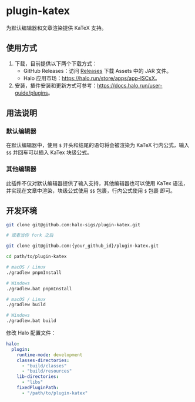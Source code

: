 # plugin-katex

为默认编辑器和文章渲染提供 KaTeX 支持。

## 使用方式

1. 下载，目前提供以下两个下载方式：
    - GitHub Releases：访问 [Releases](https://github.com/halo-sigs/plugin-katex/releases) 下载 Assets 中的 JAR 文件。
    - Halo 应用市场：<https://halo.run/store/apps/app-ISCsX>。
2. 安装，插件安装和更新方式可参考：<https://docs.halo.run/user-guide/plugins>。

## 用法说明

### 默认编辑器

在默认编辑器中，使用 `$` 开头和结尾的语句将会被渲染为 KaTeX 行内公式，输入 `$$` 并回车可以插入 KaTex 块级公式。

### 其他编辑器

此插件不仅对默认编辑器提供了输入支持，其他编辑器也可以使用 KaTex 语法，并实现在文章中渲染，块级公式使用 `$$` 包裹，行内公式使用 `$` 包裹 即可。

## 开发环境

```bash
git clone git@github.com:halo-sigs/plugin-katex.git

# 或者当你 fork 之后

git clone git@github.com:{your_github_id}/plugin-katex.git
```

```bash
cd path/to/plugin-katex
```

```bash
# macOS / Linux
./gradlew pnpmInstall

# Windows
./gradlew.bat pnpmInstall
```

```bash
# macOS / Linux
./gradlew build

# Windows
./gradlew.bat build
```

修改 Halo 配置文件：

```yaml
halo:
  plugin:
    runtime-mode: development
    classes-directories:
      - "build/classes"
      - "build/resources"
    lib-directories:
      - "libs"
    fixedPluginPath:
      - "/path/to/plugin-katex"
```
